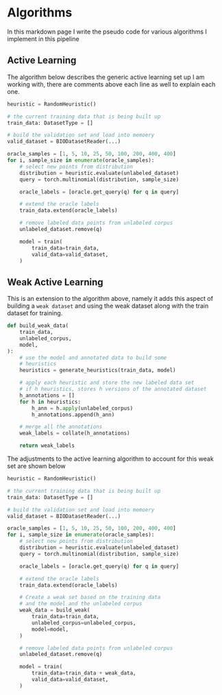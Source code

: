 # Algorithms

In this markdown page I write the pseudo code for various algorithms I implement in this pipeline

## Active Learning

The algorithm below describes the generic active learning set up I am working with, there are comments
above each line as well to explain each one.

```python
heuristic = RandomHeuristic()

# the current training data that is being built up
train_data: DatasetType = []

# build the validation set and load into memoery
valid_dataset = BIODatasetReader(...)

oracle_samples = [1, 5, 10, 25, 50, 100, 200, 400, 400]
for i, sample_size in enumerate(oracle_samples):
    # select new points from distribution
    distribution = heuristic.evaluate(unlabeled_dataset)
    query = torch.multinomial(distribution, sample_size)

    oracle_labels = [oracle.get_query(q) for q in query]

    # extend the oracle labels
    train_data.extend(oracle_labels)

    # remove labeled data points from unlabeled corpus
    unlabeled_dataset.remove(q)

    model = train(
        train_data=train_data,
        valid_data=valid_dataset,
    )
```

## Weak Active Learning

This is an extension to the algorithm above, namely it adds this aspect of building a `weak dataset` and using the 
weak dataset along with the train dataset for training.

```python
def build_weak_data(
    train_data,
    unlabeled_corpus,
    model,
):
    # use the model and annotated data to build some
    # heuristics
    heuristics = generate_heuristics(train_data, model)

    # apply each heuristic and store the new labeled data set
    # if h heuristics, stores h versions of the annotated dataset
    h_annotations = []
    for h in heuristics:
        h_ann = h.apply(unlabeled_corpus)
        h_annotations.append(h_ann)

    # merge all the annotations
    weak_labels = collate(h_annotations)

    return weak_labels
```

The adjustments to the active learning algorithm to account for this weak set are shown below

```python
heuristic = RandomHeuristic()

# the current training data that is being built up
train_data: DatasetType = []

# build the validation set and load into memoery
valid_dataset = BIODatasetReader(...)

oracle_samples = [1, 5, 10, 25, 50, 100, 200, 400, 400]
for i, sample_size in enumerate(oracle_samples):
    # select new points from distribution
    distribution = heuristic.evaluate(unlabeled_dataset)
    query = torch.multinomial(distribution, sample_size)

    oracle_labels = [oracle.get_query(q) for q in query]

    # extend the oracle labels
    train_data.extend(oracle_labels)

    # Create a weak set based on the training data
    # and the model and the unlabeled corpus
    weak_data = build_weak(
        train_data=train_data,
        unlabeled_corpus=unlabeled_corpus,
        model=model,
    )

    # remove labeled data points from unlabeled corpus
    unlabeled_dataset.remove(q)

    model = train(
        train_data=train_data + weak_data,
        valid_data=valid_dataset,
    )
```